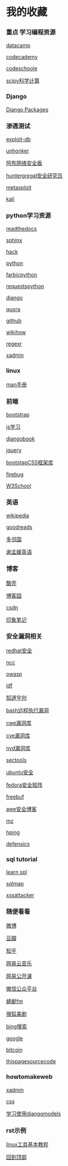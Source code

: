 # 我的收藏

### 重点 学习编程资源

<a href="https://www.datacamp.com/">datacamp</a>

<a href="https://www.codecademy.com/">codecademy</a>

<a href="https://www.codeschool.com/">codeschoole</a>

<a href="https://www.scipy.org/">scipy科学计算</a>


### Django

<a href=https://djangopackages.org>Django Packages</a>


### 渗透测试
<a href="https://www.exploit-db.com/" target="_blank">exploit-db</a>

<a href="https://www.unhonker.com/">unhonker</a>

<a href="http://sshack.blog.51cto.com/">阿布网络安全盾</a>

<a href="https://github.com/huntergregal/mimipenguin" target="blank">huntergregal安全研究员</a>

<a href="https://www.metasploit.com/" target="_blank">metasploit</a>

<a href="https://www.kali.org/">kali</a>

### python学习资源

<a href="https://readthedocs.org/">readthedocs</a>

<a href="http://www.sphinx-doc.org/en/stable/">sphinx</a>

<a href="http://www.hackingarticles.in/">hack</a>

<a href="https://www.python.org/" target="_blank">python</a>

<a href="http://www.fabfile.org/" target="_blank">farbicpython</a>

<a href="http://docs.python-requests.org/en/latest/" target="_blank">requestspython</a>

<a href="https://www.djangoproject.com/" target="_blank">django</a>

<a href="https://www.quora.com/" target="_blank">quora</a>

<a href="https://github.com/" target="_blank">github</a>

<a href="http://www.wikihow.com/Main-Page" target="_blank">wikihow</a>

<a href="http://www.regexr.com/" target="_blank">regexr</a>

<a href="http://sshwsfc.github.io/xadmin/" target="_blank">xadmin</a>

### linux
<a href="https://linux.die.net/" target="_blank">man手册</a>

### 前端
<a href="https://getbootstrap.com/" target="_blank">bootstrap</a>

<a href="https://www.codecademy.com/learn/javascript">js学习</a>

<a href="http://djangobook.py3k.cn" target="_blank">djangobook</a>

<a href="http://api.jquery.com/" target="_blank">jquery</a>

<a href="http://www.bootcss.com/" target="_blank">bootstapCSS框架库</a>

<a href="http://getfirebug.com" target="_blank"> firebug </a>

<a href="http://www.w3school.com.cn" target="_blank"> W3School</a>

### 英语
<a href="https://en.wikipedia.org/wiki/Main_Page" target="_blank">wikipedia</a>

<a href="https://www.goodreads.com/" target="_blank">goodreads</a>

<a href="http://www.duolingo.cn/" target="_blank">多邻国</a>

<a href="http://xiemengyuan.cn/" target="_blank">谢孟媛英语</a>

### 博客

<a href="http://coolshell.cn/articles/17583.html" target="_blank">酷壳</a>

<a href="http://www.cnblogs.com/" target="_blank">博客园</a>

<a href="http://blog.csdn.net/lineuman" target="_blank">csdn</a>

<a href="https://www.yinxiang.com/" target="_blank">印象笔记</a>

### 安全漏洞相关
<a href="https://access.redhat.com/documentation/zh-CN/Red_Hat_Enterprise_Linux/7/html/Security_Guide/chap-Overview_of_Security_Topics.html#sec-What_is_Computer_Security">redhat安全</a>

<a href="https://github.com/nccgroup">ncc</a>

<a href="https://www.owasp.org/index.php/Main_Page">owasp</a>

<a href="http://ctf.idf.cn">idf</a>

<a href="http://blog.knownsec.com/" target="_blank">知道宇创</a>

<a href="http://sec.chinabyte.com/196/13092196.shtml">bash远程执行漏洞</a>

<a href="http://cwe.mitre.org/data/index.html#review" target="_blank">cwe漏洞库</a>

<a href="http://cve.mitre.org/" target="_blank">cve漏洞库</a>

<a href="https://nvd.nist.gov/" target="_blank">nvd漏洞库</a>

<a href="http://sectools.org/" target="_blank">sectools</a>

<a href="https://wiki.ubuntu.com/Security/Features" target="_blank">ubuntu安全</a>

<a href="http://fedoraproject.org/wiki/Security_Features_Matrix" target="_blank">fedora安全矩阵</a>

<a href="http://www.freebuf.com/" >freebuf</a>

<a href="http://www.awe.com/mark/">awe安全博客</a>

<a href="http://www.perihel.at/sec/mz/">mz</a>

<a href="http://hping.org/">hping</a>

<a href="http://www.codenomicon.com/products/defensics/">defensics</a>

### sql tutorial
<a href="http://www.dofactory.com/sql/tutorial">learn spl</a>

<a href="http://sqlmap.org" target="_blank">sqlmap</a>

<a href="http://helpagesl.org/htmlpurifier/smoketests/xssAttacks.php">xssattacker</a>

### 随便看看
<a href="http://weibo.com" target="_blank">微博</a>

<a href="https://www.douban.com/" target="_blank">豆瓣</a>

<a href="https://www.zhihu.com/" target="_blank">知乎</a>

<a href="http://music.163.com/" target="_blank">网易云音乐</a>

<a href="http://open.163.com/" target="_blank">网易公开课</a>

<a href="https://mp.weixin.qq.com/" >微信公众平台</a>

<a href="http://www.qingting.fm/#/home" target="_blank">蜻蜓fm</a>

<a href=" http://tv.sohu.com/drama/us/" target="_blank">搜狐美剧</a>

<a href="http://global.bing.com/" target="_blank">bing搜索</a>

<a href="https://www.google.com/" target="_blank">google</a>

<a href="https://bitcoin.org/en/getting-started" target="_blank">bitcoin</a>

<a href="https://github.com/lineuman/mainpage/blob/master/mainpage.html" >thispagesourcecode</a>

### howtomakeweb
<a href="https://xadmin.readthedocs.io/en/latest/quickstart.html" target="_blank"> xadmin</a>

<a href="http://www.w3school.com.cn/css/index.asp" target="_blank">css</a>

<a href="https://docs.djangoproject.com/en/dev/topics/db/models/" target="_blank">学习使用djangomodels</a>

### rst示例

[linux工具基本教程](http://linuxtools-rst.readthedocs.io/zh_CN/latest/index.html)

<a href="#" >回到顶部</a>
